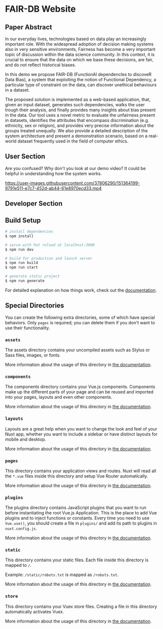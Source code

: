 # FAIR-DB Website

## Paper Abstract
In our everyday lives, technologies based on data play an increasingly important role. With the widespread adoption of decision making systems also in very sensitive environments, Fairness has become a very important topic of discussion within the data science community. In this context, it is crucial to ensure that the data on which we base these decisions, are fair, and do not reflect historical biases.  

In this demo we propose FAIR-DB (FunctionAl dependencIes to discoveR Data Bias), a system that exploiting the notion of Functional Dependency, a particular type of constraint on the data, can discover unethical behaviours in a dataset.

The proposed solution is implemented as a web-based application, that, given an input dataset, generates such dependencies, walks the user trough their analysis, and finally provides many insights about bias present in the data. 
Our tool uses a novel metric to evaluate the unfairness present in datasets, identifies the attributes that encompass discrimination (e.g. ethnicity, sex or religion), and provides very precise information about the groups treated unequally. We also provide a detailed description of the system architecture and present a demonstration scenario, based on a real-world dataset frequently used in the field of computer ethics.

## User Section
Are you confused? Why don't you look at our demo video? It could be helpful in understanding how the system works.

https://user-images.githubusercontent.com/37806290/151364199-9791e511-e7c7-452d-ab44-61e8970ecd33.mp4



## Developer Section
## Build Setup

```bash
# install dependencies
$ npm install

# serve with hot reload at localhost:3000
$ npm run dev

# build for production and launch server
$ npm run build
$ npm run start

# generate static project
$ npm run generate
```

For detailed explanation on how things work, check out the [documentation](https://nuxtjs.org).

## Special Directories

You can create the following extra directories, some of which have special behaviors. Only `pages` is required; you can delete them if you don't want to use their functionality.

### `assets`

The assets directory contains your uncompiled assets such as Stylus or Sass files, images, or fonts.

More information about the usage of this directory in [the documentation](https://nuxtjs.org/docs/2.x/directory-structure/assets).

### `components`

The components directory contains your Vue.js components. Components make up the different parts of your page and can be reused and imported into your pages, layouts and even other components.

More information about the usage of this directory in [the documentation](https://nuxtjs.org/docs/2.x/directory-structure/components).

### `layouts`

Layouts are a great help when you want to change the look and feel of your Nuxt app, whether you want to include a sidebar or have distinct layouts for mobile and desktop.

More information about the usage of this directory in [the documentation](https://nuxtjs.org/docs/2.x/directory-structure/layouts).


### `pages`

This directory contains your application views and routes. Nuxt will read all the `*.vue` files inside this directory and setup Vue Router automatically.

More information about the usage of this directory in [the documentation](https://nuxtjs.org/docs/2.x/get-started/routing).

### `plugins`

The plugins directory contains JavaScript plugins that you want to run before instantiating the root Vue.js Application. This is the place to add Vue plugins and to inject functions or constants. Every time you need to use `Vue.use()`, you should create a file in `plugins/` and add its path to plugins in `nuxt.config.js`.

More information about the usage of this directory in [the documentation](https://nuxtjs.org/docs/2.x/directory-structure/plugins).

### `static`

This directory contains your static files. Each file inside this directory is mapped to `/`.

Example: `/static/robots.txt` is mapped as `/robots.txt`.

More information about the usage of this directory in [the documentation](https://nuxtjs.org/docs/2.x/directory-structure/static).

### `store`

This directory contains your Vuex store files. Creating a file in this directory automatically activates Vuex.

More information about the usage of this directory in [the documentation](https://nuxtjs.org/docs/2.x/directory-structure/store).
